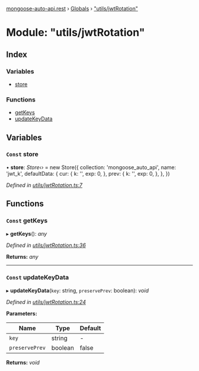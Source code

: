 [mongoose-auto-api.rest](../README.md) › [Globals](../globals.md) › ["utils/jwtRotation"](_utils_jwtrotation_.md)

# Module: "utils/jwtRotation"

## Index

### Variables

* [store](_utils_jwtrotation_.md#const-store)

### Functions

* [getKeys](_utils_jwtrotation_.md#const-getkeys)
* [updateKeyData](_utils_jwtrotation_.md#const-updatekeydata)

## Variables

### `Const` store

• **store**: *Store‹›* = new Store({
	collection: 'mongoose_auto_api',
	name: 'jwt_k',
	defaultData: {
		cur: {
			k: '',
			exp: 0,
		},
		prev: {
			k: '',
			exp: 0,
		},
	},
})

*Defined in [utils/jwtRotation.ts:7](https://github.com/edmundpf/mongoose-auto-api-rest/blob/1e67b45/src/utils/jwtRotation.ts#L7)*

## Functions

### `Const` getKeys

▸ **getKeys**(): *any*

*Defined in [utils/jwtRotation.ts:36](https://github.com/edmundpf/mongoose-auto-api-rest/blob/1e67b45/src/utils/jwtRotation.ts#L36)*

**Returns:** *any*

___

### `Const` updateKeyData

▸ **updateKeyData**(`key`: string, `preservePrev`: boolean): *void*

*Defined in [utils/jwtRotation.ts:24](https://github.com/edmundpf/mongoose-auto-api-rest/blob/1e67b45/src/utils/jwtRotation.ts#L24)*

**Parameters:**

Name | Type | Default |
------ | ------ | ------ |
`key` | string | - |
`preservePrev` | boolean | false |

**Returns:** *void*
